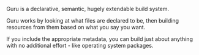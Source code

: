 Guru is a declarative, semantic, hugely extendable build system.

Guru works by looking at what files are declared to be, then building resources from them based on what you say you want.

If you include the appropriate metadata, you can build just about anything with no additional effort - like operating system packages.
